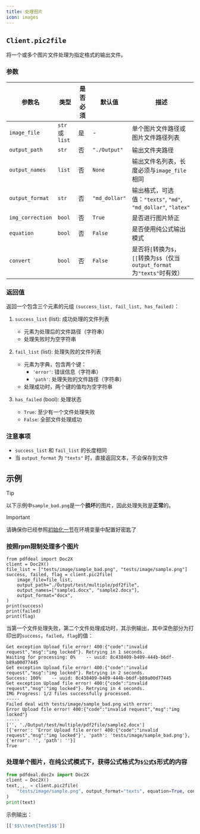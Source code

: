 ```yaml
---
title: 处理图片
icon: images
---
```


## `Client.pic2file`

将一个或多个图片文件处理为指定格式的输出文件。

### 参数

| 参数名 | 类型 | 是否必须 | 默认值 | 描述 |
|--------|------|----------|--------|------|
| `image_file` | `str` 或 `list` | 是 | - | 单个图片文件路径或图片文件路径列表 |
| `output_path` | `str` | 否 | `"./Output"` | 输出文件夹路径 |
| `output_names` | `list` | 否 | `None` | 输出文件名列表，长度必须与`image_file`相同 |
| `output_format` | `str` | 否 | `"md_dollar"` | 输出格式，可选值：`"texts"`, `"md"`, `"md_dollar"`, `"latex"` |
| `img_correction` | `bool` | 否 | `True` | 是否进行图片矫正 |
| `equation` | `bool` | 否 | `False` | 是否使用纯公式输出模式 |
| `convert` | `bool` | 否 | `False` | 是否将`[`转换为`$`，`[[`转换为`$$`（仅当`output_format`为`"texts"`时有效） |

### 返回值

返回一个包含三个元素的元组 `(success_list, fail_list, has_failed)`：

1. `success_list` (list): 成功处理的文件列表
   - 元素为处理后的文件路径（字符串）
   - 处理失败时为空字符串

2. `fail_list` (list): 处理失败的文件列表
   - 元素为字典，包含两个键：
     - `'error'`: 错误信息（字符串）
     - `'path'`: 处理失败的文件路径（字符串）
   - 处理成功时，两个键的值均为空字符串

3. `has_failed` (bool): 处理状态
   - `True`: 至少有一个文件处理失败
   - `False`: 全部文件处理成功

### 注意事项

- `success_list` 和 `fail_list` 的长度相同
- 当 `output_format` 为 `"texts"` 时，直接返回文本，不会保存到文件

## 示例

> [!tip]
> 以下示例中`sample_bad.png`是一个**损坏**的图片，因此处理失败是**正常**的。

> [!important]
> 请确保你已经参照[初始化一节](Init.md)在环境变量中配置好密匙了

### 按照rpm限制处理多个图片

```python{1-2}
from pdfdeal import Doc2X
client = Doc2X()
file_list = ["tests/image/sample_bad.png", "tests/image/sample.png"]
success, failed, flag = client.pic2file(
    image_file=file_list,
    output_path="./Output/test/multiple/pdf2file",
    output_names=["sample1.docx", "sample2.docx"],
    output_format="docx",
)
print(success)
print(failed)
print(flag)

```

当第一个文件处理失败，第二个文件处理成功时，其示例输出，其中深色部分为打印出的`success`，`failed`，`flag`的值：

```zsh{11-13}
Get exception Upload file error! 400:{"code":"invalid request","msg":"img locked"}. Retrying in 1 seconds.
Waiting for processing: 0%    -- uuid: 8c438409-b409-444b-b6df-b89a00d77445
Get exception Upload file error! 400:{"code":"invalid request","msg":"img locked"}. Retrying in 2 seconds.
Success: 100%    -- uuid: 8c438409-b409-444b-b6df-b89a00d77445
Get exception Upload file error! 400:{"code":"invalid request","msg":"img locked"}. Retrying in 4 seconds.
IMG Progress: 1/2 files successfully processed.
-----
Failed deal with tests/image/sample_bad.png with error:
Error Upload file error! 400:{"code":"invalid request","msg":"img locked"}
-----
['', './Output/test/multiple/pdf2file/sample2.docx']
[{'error': 'Error Upload file error! 400:{"code":"invalid request","msg":"img locked"}', 'path': 'tests/image/sample_bad.png'}, {'error': '', 'path': ''}]
True
```

### 处理单个图片，在纯公式模式下，获得公式格式为`$公式$`形式的内容

```python
from pdfdeal.doc2x import Doc2X
client = Doc2X()
text,_,_ = client.pic2file(
    "tests/image/sample.png", output_format="texts", equation=True, convert=True
)
print(text)
```

示例输出：
```python
[['$$\\text{Test}$$']]
```